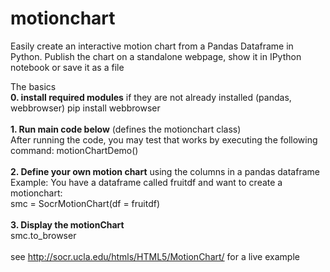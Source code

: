 # motionchart
Easily create an interactive motion chart from a Pandas Dataframe in Python. Publish the chart on a standalone webpage, show it in IPython notebook or save it as a file

The basics<BR>
**0. install required modules** if they are not already installed (pandas, webbrowser)
pip install webbrowser
<BR><BR>
**1. Run main code below** (defines the motionchart class)<BR>
After running the code, you may test that works by executing the following command: motionChartDemo() 
<BR><BR>
**2. Define your own motion chart** using the columns in a pandas dataframe<BR>
Example: You have a dataframe called fruitdf and want to create a motionchart:
<BR>
smc = SocrMotionChart(df = fruitdf)
<BR><BR>
**3. Display the motionChart**<BR>
smc.to_browser
<BR><BR>
see http://socr.ucla.edu/htmls/HTML5/MotionChart/ for a live example

